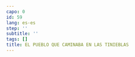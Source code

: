 ```yaml
---
capo: 0
id: 59
lang: es-es
step: ''
subtitle: ''
tags: []
title: EL PUEBLO QUE CAMINABA EN LAS TINIEBLAS
---
```

